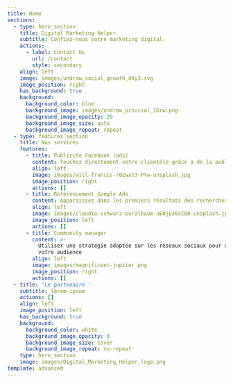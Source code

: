 ```yaml
---
title: Home
sections:
  - type: hero_section
    title: Digital Marketing Helper
    subtitle: Confiez-nous votre marketing digital.
    actions:
      - label: Contact Us
        url: /contact
        style: secondary
    align: left
    image: images/undraw_social_growth_d0y3.svg
    image_position: right
    has_background: true
    background:
      background_color: blue
      background_image: images/undraw_pcsocial_16rw.png
      background_image_opacity: 20
      background_image_size: auto
      background_image_repeat: repeat
  - type: features_section
    title: Nos services
    features:
      - title: Publicité Facebook (ads)
        content: Touchez directement votre clientèle grâce à de la publicité ciblée
        align: left
        image: images/will-francis-r02wxT3-PYw-unsplash.jpg
        image_position: right
        actions: []
      - title: Référencement Google Ads
        content: Apparaissez dans les premiers résultats des recherches Google
        align: left
        image: images/claudio-schwarz-purzlbaum-uENjpJ0sCb0-unsplash.jpg
        image_position: left
        actions: []
      - title: Community manager
        content: >-
          Utiliser une stratégie adaptée sur les réseaux sociaux pour développer
          votre audience
        align: left
        image: images/magnificent-jupiter.png
        image_position: right
        actions: []
  - title: 'Le partenaire '
    subtitle: lorem-ipsum
    actions: []
    align: left
    image_position: left
    has_background: true
    background:
      background_color: white
      background_image_opacity: 0
      background_image_size: cover
      background_image_repeat: no-repeat
    type: hero_section
    image: images/Digital_Marketing_Helper_logo.png
template: advanced
---
```

